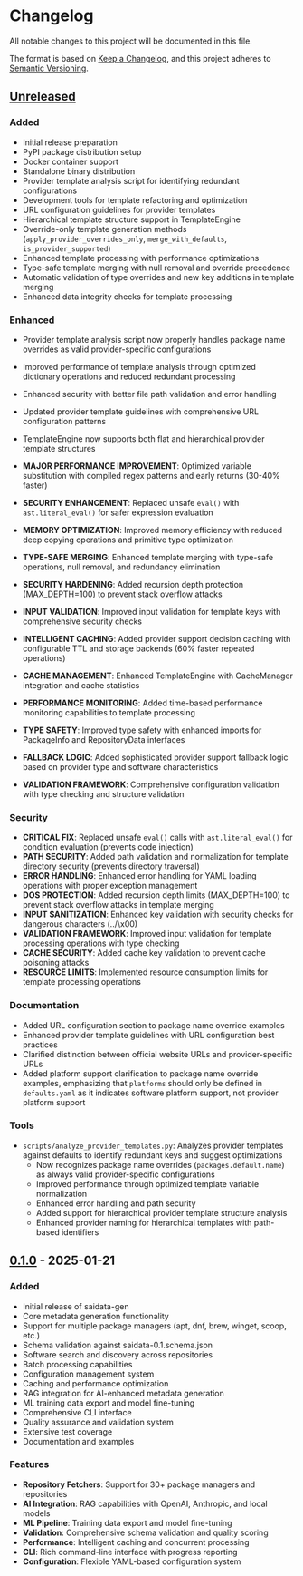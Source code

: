 # Changelog

All notable changes to this project will be documented in this file.

The format is based on [Keep a Changelog](https://keepachangelog.com/en/1.0.0/),
and this project adheres to [Semantic Versioning](https://semver.org/spec/v2.0.0.html).

## [Unreleased]

### Added
- Initial release preparation
- PyPI package distribution setup
- Docker container support
- Standalone binary distribution
- Provider template analysis script for identifying redundant configurations
- Development tools for template refactoring and optimization
- URL configuration guidelines for provider templates
- Hierarchical template structure support in TemplateEngine
- Override-only template generation methods (`apply_provider_overrides_only`, `merge_with_defaults`, `is_provider_supported`)
- Enhanced template processing with performance optimizations
- Type-safe template merging with null removal and override precedence
- Automatic validation of type overrides and new key additions in template merging
- Enhanced data integrity checks for template processing

### Enhanced
- Provider template analysis script now properly handles package name overrides as valid provider-specific configurations
- Improved performance of template analysis through optimized dictionary operations and reduced redundant processing
- Enhanced security with better file path validation and error handling
- Updated provider template guidelines with comprehensive URL configuration patterns
- TemplateEngine now supports both flat and hierarchical provider template structures


- **MAJOR PERFORMANCE IMPROVEMENT**: Optimized variable substitution with compiled regex patterns and early returns (30-40% faster)
- **SECURITY ENHANCEMENT**: Replaced unsafe `eval()` with `ast.literal_eval()` for safer expression evaluation
- **MEMORY OPTIMIZATION**: Improved memory efficiency with reduced deep copying operations and primitive type optimization
- **TYPE-SAFE MERGING**: Enhanced template merging with type-safe operations, null removal, and redundancy elimination
- **SECURITY HARDENING**: Added recursion depth protection (MAX_DEPTH=100) to prevent stack overflow attacks
- **INPUT VALIDATION**: Improved input validation for template keys with comprehensive security checks
- **INTELLIGENT CACHING**: Added provider support decision caching with configurable TTL and storage backends (60% faster repeated operations)
- **CACHE MANAGEMENT**: Enhanced TemplateEngine with CacheManager integration and cache statistics
- **PERFORMANCE MONITORING**: Added time-based performance monitoring capabilities to template processing
- **TYPE SAFETY**: Improved type safety with enhanced imports for PackageInfo and RepositoryData interfaces
- **FALLBACK LOGIC**: Added sophisticated provider support fallback logic based on provider type and software characteristics
- **VALIDATION FRAMEWORK**: Comprehensive configuration validation with type checking and structure validation

### Security
- **CRITICAL FIX**: Replaced unsafe `eval()` calls with `ast.literal_eval()` for condition evaluation (prevents code injection)
- **PATH SECURITY**: Added path validation and normalization for template directory security (prevents directory traversal)
- **ERROR HANDLING**: Enhanced error handling for YAML loading operations with proper exception management
- **DOS PROTECTION**: Added recursion depth limits (MAX_DEPTH=100) to prevent stack overflow attacks in template merging
- **INPUT SANITIZATION**: Enhanced key validation with security checks for dangerous characters (../\x00)
- **VALIDATION FRAMEWORK**: Improved input validation for template processing operations with type checking
- **CACHE SECURITY**: Added cache key validation to prevent cache poisoning attacks
- **RESOURCE LIMITS**: Implemented resource consumption limits for template processing operations

### Documentation
- Added URL configuration section to package name override examples
- Enhanced provider template guidelines with URL configuration best practices
- Clarified distinction between official website URLs and provider-specific URLs
- Added platform support clarification to package name override examples, emphasizing that `platforms` should only be defined in `defaults.yaml` as it indicates software platform support, not provider platform support

### Tools
- `scripts/analyze_provider_templates.py`: Analyzes provider templates against defaults to identify redundant keys and suggest optimizations
  - Now recognizes package name overrides (`packages.default.name`) as always valid provider-specific configurations
  - Improved performance through optimized template variable normalization
  - Enhanced error handling and path security
  - Added support for hierarchical provider template structure analysis
  - Enhanced provider naming for hierarchical templates with path-based identifiers

## [0.1.0] - 2025-01-21

### Added
- Initial release of saidata-gen
- Core metadata generation functionality
- Support for multiple package managers (apt, dnf, brew, winget, scoop, etc.)
- Schema validation against saidata-0.1.schema.json
- Software search and discovery across repositories
- Batch processing capabilities
- Configuration management system
- Caching and performance optimization
- RAG integration for AI-enhanced metadata generation
- ML training data export and model fine-tuning
- Comprehensive CLI interface
- Quality assurance and validation system
- Extensive test coverage
- Documentation and examples

### Features
- **Repository Fetchers**: Support for 30+ package managers and repositories
- **AI Integration**: RAG capabilities with OpenAI, Anthropic, and local models
- **ML Pipeline**: Training data export and model fine-tuning
- **Validation**: Comprehensive schema validation and quality scoring
- **Performance**: Intelligent caching and concurrent processing
- **CLI**: Rich command-line interface with progress reporting
- **Configuration**: Flexible YAML-based configuration system

[Unreleased]: https://github.com/sai/saidata-gen/compare/v0.1.0...HEAD
[0.1.0]: https://github.com/sai/saidata-gen/releases/tag/v0.1.0